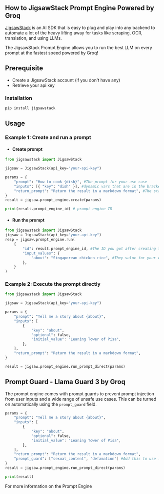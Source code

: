## How to JigsawStack Prompt Engine Powered by Groq

[JigsawStack](https://jigsawstack.com)  is an AI SDK that is easy to plug and play into any backend to automate a lot of the heavy lifting away for tasks like scraping, OCR, translation, and using LLMs.

The JigsawStack Prompt Engine allows you to run the best LLM on every prompt at the fastest speed powered by Groq!


## Prerequisite 
- Create a JigsawStack account (if you don't have any)
- Retrieve your api key 


### Installation

```bash
pip install jigsawstack
```


## Usage

### Example 1: Create and run a prompt

- #### Create prompt
```python
from jigsawstack import JigsawStack

jigsaw = JigsawStack(api_key="your-api-key")

params = {
    "prompt": "How to cook {dish}", #The prompt for your use case
    "inputs": [{ "key": "dish" }], #dynamic vars that are in the brackets {}
    "return_prompt": "Return the result in a markdown format", #The structure of the JSON, in this case, an array of objects
}
result = jigsaw.prompt_engine.create(params)

print(result.prompt_engine_id) # prompt engine ID
```

- #### Run the prompt
```python
from jigsawstack import JigsawStack
jigsaw = JigsawStack(api_key="your-api-key")
resp = jigsaw.prompt_engine.run(
    {
        "id": result.prompt_engine_id, #The ID you got after creating the engine
        "input_values": {
            "about": "Singaporean chicken rice", #They value for your dynamic field
        },
    }
)
```

### Example 2: Execute the prompt directly

```python
from jigsawstack import JigsawStack

jigsaw = JigsawStack(api_key="your-api-key")

params = {
    "prompt": "Tell me a story about {about}",
    "inputs": [
        {
            "key": "about",
            "optional": false,
            "initial_value": "Leaning Tower of Pisa",
        },
    ],
    "return_prompt": "Return the result in a markdown format",
}

result = jigsaw.prompt_engine.run_prompt_direct(params)
```



## Prompt Guard - Llama Guard 3 by Groq

The prompt engine comes with prompt guards to prevent prompt injection from user inputs and a wide range of unsafe use cases. This can be turned on automatically using the `prompt_guard` field.

```python
params = {
    "prompt": "Tell me a story about {about}",
    "inputs": [
        {
            "key": "about",
            "optional": false,
            "initial_value": "Leaning Tower of Pisa",
        },
    ],
    "return_prompt": "Return the result in a markdown format",
    "prompt_guard": ["sexual_content", "defamation"] #Add this to use llama-guard
}
result = jigsaw.prompt_engine.run_prompt_direct(params)

print(result)
```


For more information on the Prompt Engine 